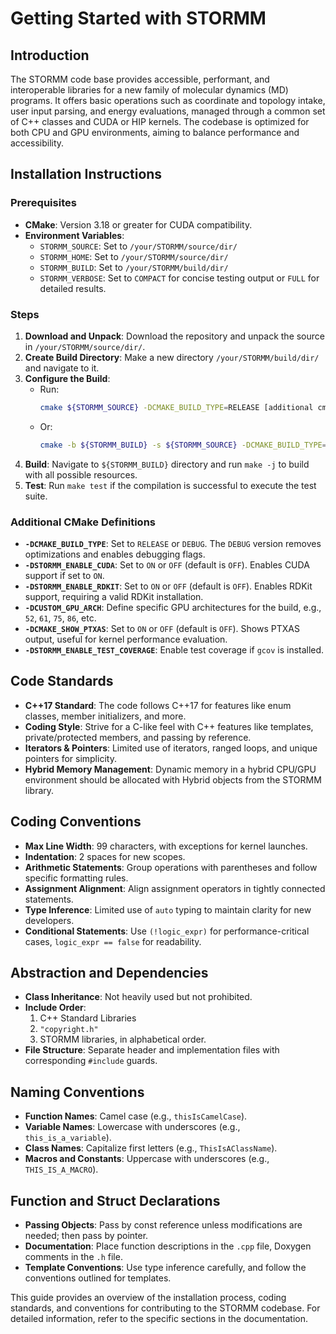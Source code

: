 # Getting Started with STORMM

## Introduction
The STORMM code base provides accessible, performant, and interoperable libraries for a new family
of molecular dynamics (MD) programs. It offers basic operations such as coordinate and topology
intake, user input parsing, and energy evaluations, managed through a common set of C++ classes and
CUDA or HIP kernels. The codebase is optimized for both CPU and GPU environments, aiming to balance
performance and accessibility.

## Installation Instructions

### Prerequisites
- **CMake**: Version 3.18 or greater for CUDA compatibility.
- **Environment Variables**:
  - `STORMM_SOURCE`: Set to `/your/STORMM/source/dir/`
  - `STORMM_HOME`: Set to `/your/STORMM/source/dir/`
  - `STORMM_BUILD`: Set to `/your/STORMM/build/dir/`
  - `STORMM_VERBOSE`: Set to `COMPACT` for concise testing output or `FULL` for detailed results.

### Steps
1. **Download and Unpack**: Download the repository and unpack the source in `/your/STORMM/source/dir/`.
2. **Create Build Directory**: Make a new directory `/your/STORMM/build/dir/` and navigate to it.
3. **Configure the Build**:
   - Run: 
     ```bash
     cmake ${STORMM_SOURCE} -DCMAKE_BUILD_TYPE=RELEASE [additional cmake variable definitions]
     ```
   - Or: 
     ```bash
     cmake -b ${STORMM_BUILD} -s ${STORMM_SOURCE} -DCMAKE_BUILD_TYPE=RELEASE [additional cmake variable definitions]
     ```
4. **Build**: Navigate to `${STORMM_BUILD}` directory and run `make -j` to build with all possible resources.
5. **Test**: Run `make test` if the compilation is successful to execute the test suite.

### Additional CMake Definitions
- **`-DCMAKE_BUILD_TYPE`**: Set to `RELEASE` or `DEBUG`. The `DEBUG` version removes optimizations and enables debugging flags.
- **`-DSTORMM_ENABLE_CUDA`**: Set to `ON` or `OFF` (default is `OFF`). Enables CUDA support if set to `ON`.
- **`-DSTORMM_ENABLE_RDKIT`**: Set to `ON` or `OFF` (default is `OFF`). Enables RDKit support, requiring a valid RDKit installation.
- **`-DCUSTOM_GPU_ARCH`**: Define specific GPU architectures for the build, e.g., `52`, `61`, `75`, `86`, etc.
- **`-DCMAKE_SHOW_PTXAS`**: Set to `ON` or `OFF` (default is `OFF`). Shows PTXAS output, useful for kernel performance evaluation.
- **`-DSTORMM_ENABLE_TEST_COVERAGE`**: Enable test coverage if `gcov` is installed.

## Code Standards
- **C++17 Standard**: The code follows C++17 for features like enum classes, member initializers, and more.
- **Coding Style**: Strive for a C-like feel with C++ features like templates, private/protected members, and passing by reference.
- **Iterators & Pointers**: Limited use of iterators, ranged loops, and unique pointers for simplicity.
- **Hybrid Memory Management**: Dynamic memory in a hybrid CPU/GPU environment should be allocated with Hybrid objects from the STORMM library.

## Coding Conventions
- **Max Line Width**: 99 characters, with exceptions for kernel launches.
- **Indentation**: 2 spaces for new scopes.
- **Arithmetic Statements**: Group operations with parentheses and follow specific formatting rules.
- **Assignment Alignment**: Align assignment operators in tightly connected statements.
- **Type Inference**: Limited use of `auto` typing to maintain clarity for new developers.
- **Conditional Statements**: Use `(!logic_expr)` for performance-critical cases, `logic_expr == false` for readability.

## Abstraction and Dependencies
- **Class Inheritance**: Not heavily used but not prohibited.
- **Include Order**:
  1. C++ Standard Libraries
  2. `"copyright.h"`
  3. STORMM libraries, in alphabetical order.
- **File Structure**: Separate header and implementation files with corresponding `#include` guards.

## Naming Conventions
- **Function Names**: Camel case (e.g., `thisIsCamelCase`).
- **Variable Names**: Lowercase with underscores (e.g., `this_is_a_variable`).
- **Class Names**: Capitalize first letters (e.g., `ThisIsAClassName`).
- **Macros and Constants**: Uppercase with underscores (e.g., `THIS_IS_A_MACRO`).

## Function and Struct Declarations
- **Passing Objects**: Pass by const reference unless modifications are needed; then pass by pointer.
- **Documentation**: Place function descriptions in the `.cpp` file, Doxygen comments in the `.h` file.
- **Template Conventions**: Use type inference carefully, and follow the conventions outlined for templates.

This guide provides an overview of the installation process, coding standards, and conventions for contributing to the STORMM codebase. For detailed information, refer to the specific sections in the documentation.
